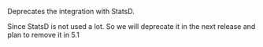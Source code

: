 Deprecates the integration with StatsD.

Since StatsD is not used a lot. So we will deprecate it in the next release
and plan to remove it in 5.1
